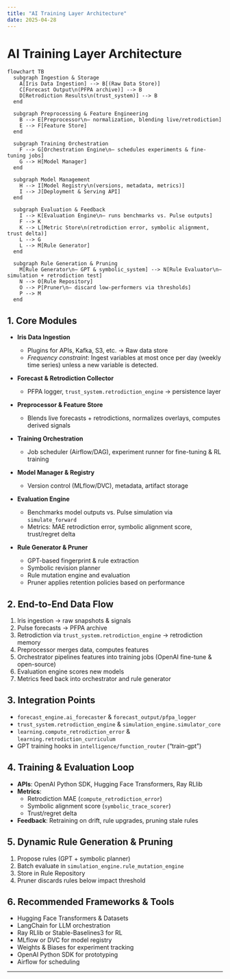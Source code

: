 ```yaml
---
title: "AI Training Layer Architecture"
date: 2025-04-28
---
```


# AI Training Layer Architecture

```mermaid
flowchart TB
  subgraph Ingestion & Storage
    A[Iris Data Ingestion] --> B[(Raw Data Store)]
    C[Forecast Output\n(PFPA archive)] --> B
    D[Retrodiction Results\n(trust_system)] --> B
  end

  subgraph Preprocessing & Feature Engineering
    B --> E[Preprocessor\n– normalization, blending live/retrodiction]
    E --> F[Feature Store]
  end

  subgraph Training Orchestration
    F --> G[Orchestration Engine\n– schedules experiments & fine-tuning jobs]
    G --> H[Model Manager]
  end

  subgraph Model Management
    H --> I[Model Registry\n(versions, metadata, metrics)]
    I --> J[Deployment & Serving API]
  end

  subgraph Evaluation & Feedback
    I --> K[Evaluation Engine\n– runs benchmarks vs. Pulse outputs]
    F --> K
    K --> L[Metric Store\n(retrodiction error, symbolic alignment, trust delta)]
    L --> G
    L --> M[Rule Generator]
  end

  subgraph Rule Generation & Pruning
    M[Rule Generator\n– GPT & symbolic_system] --> N[Rule Evaluator\n– simulation + retrodiction test]
    N --> O[Rule Repository]
    O --> P[Pruner\n– discard low-performers via thresholds]
    P --> M
  end
```

## 1. Core Modules

- **Iris Data Ingestion**  
  - Plugins for APIs, Kafka, S3, etc. → Raw data store  
  - *Frequency constraint*: Ingest variables at most once per day (weekly time series) unless a new variable is detected.

- **Forecast & Retrodiction Collector**  
  - PFPA logger, `trust_system.retrodiction_engine` → persistence layer

- **Preprocessor & Feature Store**  
  - Blends live forecasts + retrodictions, normalizes overlays, computes derived signals

- **Training Orchestration**  
  - Job scheduler (Airflow/DAG), experiment runner for fine-tuning & RL training

- **Model Manager & Registry**  
  - Version control (MLflow/DVC), metadata, artifact storage

- **Evaluation Engine**  
  - Benchmarks model outputs vs. Pulse simulation via `simulate_forward`  
  - Metrics: MAE retrodiction error, symbolic alignment score, trust/regret delta

- **Rule Generator & Pruner**  
  - GPT-based fingerprint & rule extraction  
  - Symbolic revision planner  
  - Rule mutation engine and evaluation  
  - Pruner applies retention policies based on performance

## 2. End-to-End Data Flow

1. Iris ingestion → raw snapshots & signals  
2. Pulse forecasts → PFPA archive  
3. Retrodiction via `trust_system.retrodiction_engine` → retrodiction memory  
4. Preprocessor merges data, computes features  
5. Orchestrator pipelines features into training jobs (OpenAI fine-tune & open-source)  
6. Evaluation engine scores new models  
7. Metrics feed back into orchestrator and rule generator

## 3. Integration Points

- `forecast_engine.ai_forecaster` & `forecast_output/pfpa_logger`  
- `trust_system.retrodiction_engine` & `simulation_engine.simulator_core`  
- `learning.compute_retrodiction_error` & `learning.retrodiction_curriculum`  
- GPT training hooks in `intelligence/function_router` (“train-gpt”)

## 4. Training & Evaluation Loop

- **APIs**: OpenAI Python SDK, Hugging Face Transformers, Ray RLlib  
- **Metrics**:  
  - Retrodiction MAE (`compute_retrodiction_error`)  
  - Symbolic alignment score (`symbolic_trace_scorer`)  
  - Trust/regret delta  
- **Feedback**: Retraining on drift, rule upgrades, pruning stale rules

## 5. Dynamic Rule Generation & Pruning

1. Propose rules (GPT + symbolic planner)  
2. Batch evaluate in `simulation_engine.rule_mutation_engine`  
3. Store in Rule Repository  
4. Pruner discards rules below impact threshold

## 6. Recommended Frameworks & Tools

- Hugging Face Transformers & Datasets  
- LangChain for LLM orchestration  
- Ray RLlib or Stable-Baselines3 for RL  
- MLflow or DVC for model registry  
- Weights & Biases for experiment tracking  
- OpenAI Python SDK for prototyping  
- Airflow for scheduling

---